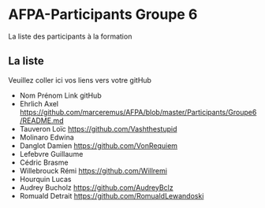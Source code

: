 # AFPA-Participants Groupe 6
La liste des participants à la formation


## La liste 
Veuillez coller ici vos liens vers votre gitHub

 - Nom 	         	Prénom 	            Link gitHub 
 - Ehrlich 			Axel               https://github.com/marceremus/AFPA/blob/master/Participants/Groupe6/README.md
 - Tauveron 		Loïc               https://github.com/Vashthestupid
 - Molinaro 		Edwina
 - Danglot 			Damien             https://github.com/VonRequiem
 - Lefebvre 		Guillaume 
 - Cédric 			Brasme 
 - Willebrouck 		Rémi            https://github.com/Willremi
 - Hourquin 		Lucas 
 - Audrey 			Bucholz             https://github.com/AudreyBclz
 - Romuald 			Detrait https://github.com/RomualdLewandoski
